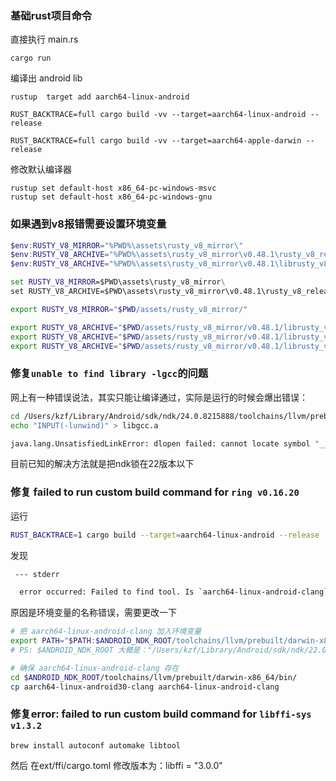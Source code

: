 ### 基础rust项目命令

直接执行 main.rs

```shell
cargo run
```

编译出 android lib

```shell
rustup  target add aarch64-linux-android

RUST_BACKTRACE=full cargo build -vv --target=aarch64-linux-android --release

RUST_BACKTRACE=full cargo build -vv --target=aarch64-apple-darwin --release
```

修改默认编译器

```
rustup set default-host x86_64-pc-windows-msvc
rustup set default-host x86_64-pc-windows-gnu
```

### 如果遇到v8报错需要设置环境变量

```powershell
$env:RUSTY_V8_MIRROR="%PWD%\assets\rusty_v8_mirror\"
$env:RUSTY_V8_ARCHIVE="%PWD%\assets\rusty_v8_mirror\v0.48.1\rusty_v8_release_x86_64-pc-windows-msvc.lib"
$env:RUSTY_V8_ARCHIVE="%PWD%\assets\rusty_v8_mirror\v0.48.1\librusty_v8_release_aarch64-linux-android.a"
```

```cmd
set RUSTY_V8_MIRROR=$PWD\assets\rusty_v8_mirror\
set RUSTY_V8_ARCHIVE=$PWD\assets\rusty_v8_mirror\v0.48.1\rusty_v8_release_x86_64-pc-windows-msvc.lib
```

```bash
export RUSTY_V8_MIRROR="$PWD/assets/rusty_v8_mirror/"

export RUSTY_V8_ARCHIVE="$PWD/assets/rusty_v8_mirror/v0.48.1/librusty_v8_release_aarch64-linux-android.a"
export RUSTY_V8_ARCHIVE="$PWD/assets/rusty_v8_mirror/v0.48.1/librusty_v8_release_aarch64-unknown-linux-gnu.a"
export RUSTY_V8_ARCHIVE="$PWD/assets/rusty_v8_mirror/v0.48.1/librusty_v8_release_aarch64-apple-darwin.a"
```

### 修复`unable to find library -lgcc`的问题

网上有一种错误说法，其实只能让编译通过，实际是运行的时候会爆出错误：

```bash
cd /Users/kzf/Library/Android/sdk/ndk/24.0.8215888/toolchains/llvm/prebuilt/darwin-x86_64/lib64/clang/14.0.1/lib/linux/aarch64
echo "INPUT(-lunwind)" > libgcc.a

java.lang.UnsatisfiedLinkError: dlopen failed: cannot locate symbol "__emutls_get_address" referenced by "/data/app/~~xgQux0SWdH8NR7GLHyXCNg==/org.bfchain.rust.example-1rL1uIoeTHAxKOyHiDM32w==/base.apk!/lib/arm64-v8a/librust_lib.so"...
```



目前已知的解决方法就是把ndk锁在22版本以下

### 修复 failed to run custom build command for `ring v0.16.20`

运行  

```bash
RUST_BACKTRACE=1 cargo build --target=aarch64-linux-android --release
```

发现

```bash
 --- stderr

  error occurred: Failed to find tool. Is `aarch64-linux-android-clang` installed?
```

原因是环境变量的名称错误，需要更改一下

```bash
# 把 aarch64-linux-android-clang 加入环境变量
export PATH="$PATH:$ANDROID_NDK_ROOT/toolchains/llvm/prebuilt/darwin-x86_64/bin"
# PS: $ANDROID_NDK_ROOT 大概是："/Users/kzf/Library/Android/sdk/ndk/22.0.7026061" 需要代码NDK版本号

# 确保 aarch64-linux-android-clang 存在
cd $ANDROID_NDK_ROOT/toolchains/llvm/prebuilt/darwin-x86_64/bin/
cp aarch64-linux-android30-clang aarch64-linux-android-clang 
```

### 修复error: failed to run custom build command for `libffi-sys v1.3.2`

```
brew install autoconf automake libtool   
```

然后 在ext/ffi/cargo.toml
修改版本为：libffi = "3.0.0"

